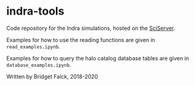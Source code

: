 # indra-tools
Code repository for the Indra simulations, hosted on the [SciServer](http://www.sciserver.org).

Examples for how to use the reading functions are given in `read_examples.ipynb`.  

Examples for how to query the halo catalog database tables are given in `database_examples.ipynb`.  

Written by Bridget Falck, 2018-2020